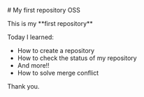 \# My first repository OSS



This is my \*\*first repository\*\*

Today I learned:
  * How to create a repository
  * How to check the status of my repository
  * And more!!
  * How to solve merge conflict



Thank you.

